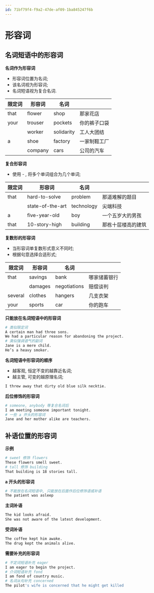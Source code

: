 ```yaml
---
id: 71bf79f4-f9a2-47de-af09-1ba845247f6b
---
```

# 形容词

## 名词短语中的形容词

**名词作为形容词**

- 形容词位置为名词;
- 该名词视为形容词;
- 名词短语视为复合名词.

| 限定词 | 形容词  | 名词       |              |
| ------ | ------- | ---------- | ------------ |
| that   | flower  | shop       | 那家花店     |
| your   | trouser | pockets    | 你的裤子口袋 |
|        | worker  | solidarity | 工人大团结   |
| a      | shoe    | factory    | 一家制鞋工厂 |
|        | company | cars       | 公司的汽车   |

**复合形容词**

- 使用 - , 将多个单词组合为几个单词;

| 限定词 | 形容词           | 名词       |                    |
| ------ | ---------------- | ---------- | ------------------ |
| that   | hard-to-solve    | problem    | 那道难解的题目     |
|        | state-of-the-art | technology | 尖端科技           |
| a      | five-year-old    | boy        | 一个五岁大的男孩   |
| that   | 10-story-high    | building   | 那栋十层楼高的建筑 |

**复数形的形容词**

- 当形容词单复数形式意义不同时;
- 根据句意选择合适形式;

| 限定词  | 形容词  | 名词         |              |
| ------- | ------- | ------------ | ------------ |
| that    | savings | bank         | 哪家储蓄银行 |
|         | damages | negotiations | 赔偿谈判     |
| several | clothes | hangers      | 几支衣架     |
| your    | sports  | car          | 你的跑车     |

**只能放在名词短语中的形容词**

```bash
# 类似限定词
A certain man had three sons.
We had a particular reason for abandoning the project.
# 类似强调语气的副词
Jane is a mere child.
He’s a heavy smoker.
```

**名词短语中形容词的顺序**

- 越客观, 恒定不变的越靠近名词;
- 越主管, 可变的越原理名词;

```bash
I threw away that dirty old blue silk necktie.
```

**后位修饰的形容词**

```bash
# someone, anybody 等复合名词后
I am meeting someone important tonight.
# 一些 a 开头的形容词
Jane and her mother alike are teachers.
```

## 补语位置的形容词

**示例**

```bash
# sweet 修饰 flowers
These flowers smell sweet.
# tall 修饰 building
That building is 18 stories tall.
```

**a 开头的形容词**

```bash
# 不能放在名词短语中, 只能放在后面作后位修饰语或补语
The patient was asleep
```

**主词补语**

```bash
The kid looks afraid.
She was not aware of the latest development.
```

**受词补语**

```bash
The coffee kept him awake.
The drug kept the animals alive.
```

**需要补充的形容词**

```bash
# 不定词短语补充 eager
I am eager to begin the project.
# 介词短语补充 fond
I am fond of country music.
# 名词从句补充 concerned
The pilot's wife is concerned that he might get killed
```

